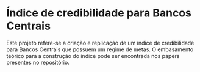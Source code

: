 # Índice de credibilidade para Bancos Centrais

Este projeto refere-se a criação e replicação de um índice de credibilidade para Bancos Centrais que possuem um regime de metas. 
O embasamento teórico para a construção do índice pode ser encontrada nos papers presentes no repositório.
